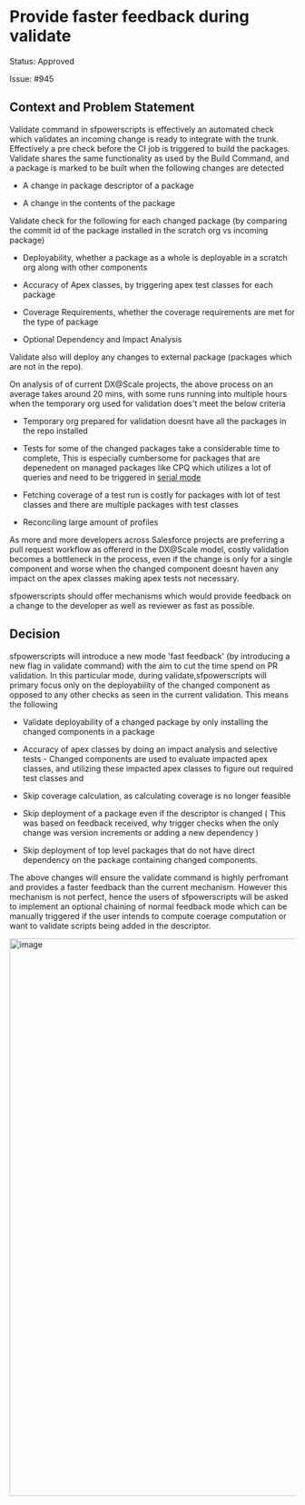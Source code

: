 # Provide faster feedback during validate

Status: Approved

Issue: #945

## Context and Problem Statement

Validate command in sfpowerscripts is effectively an automated check which validates an incoming change is ready to integrate with the trunk. Effectively a pre check before the CI job is triggered to build the packages. Validate shares the same functionality as used by the Build Command, and a package is marked to be built when the following changes are detected

- A change in package descriptor of a package

- A change in the contents of the package

Validate check for the following for each changed package (by comparing the commit id of the package installed in the scratch org vs incoming package)

- Deployability, whether a package as a whole is deployable in a scratch org along with other components

- Accuracy of Apex classes, by triggering apex test classes for each package

- Coverage Requirements, whether the coverage requirements are met for the type of package

- Optional Dependency and Impact Analysis

Validate also will deploy any changes to external package (packages which are not in the repo).

On analysis of of current DX@Scale projects, the above process on an average takes around 20 mins, with some runs running into multiple hours when the temporary org used for validation does't meet the below criteria

- Temporary org prepared for validation doesnt have all the packages in the repo installed

- Tests for some of the changed packages take a considerable time to complete, This is especially cumbersome for packages that are depenedent on managed packages like CPQ which utilizes a lot of queries and need to be triggered in [serial mode](https://github.dev/Accenture/sfpowerscripts/blob/58351783f629840b4d78e35aa17eb084ef66e769/decision%20records/validate/001-automated-apex-testing-retry.md#L6)

- Fetching coverage of a test run is costly for packages with lot of test classes and there are multiple packages with test classes

- Reconciling large amount of profiles

As more and more developers across Salesforce projects are preferring a pull request workflow as offererd in the DX@Scale model, costly validation becomes a bottleneck in the process, even if the change is only for a single component and worse when the changed component doesnt haven any impact on the apex classes making apex tests not necessary.

sfpowerscripts should offer mechanisms which would  provide feedback on a change to the developer as well as reviewer as fast as possible.

## Decision

sfpowerscripts will introduce a new mode  'fast feedback' (by introducing a new flag in validate command) with the aim to cut the time spend on PR validation. In this particular mode, during validate,sfpowerscripts will primary focus only on the deployability of the changed component as opposed to any other checks as seen in the current validation. This means the following

- Validate deployability of a changed package by only installing the changed components in a package

- Accuracy of apex classes by doing an impact analysis and selective tests -  Changed components are used to evaluate impacted apex classes, and utilizing these impacted apex classes to figure out required test classes and

- Skip coverage calculation, as calculating coverage is no longer feasible

- Skip deployment of a package even if the descriptor is changed ( This was based on feedback received, why trigger checks when the only change was version increments or adding a new dependency )

- Skip deployment of top level packages that do not have direct dependency on the package containing changed components.

The above changes will ensure the validate command is highly perfromant and  provides a faster feedback than the current mechanism. However this mechanism is not perfect, hence the users of sfpowerscripts will be asked to implement an optional chaining of normal feedback mode which can be manually triggered if the user intends to compute coerage computation or want to validate scripts being added in the descriptor.

<img width="982" alt="image" src="https://user-images.githubusercontent.com/43767972/168079278-3324381f-555a-43ab-8172-ac0a5390a272.png">
